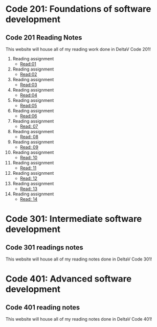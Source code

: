 # Code 201: Foundations of software development

## Code 201 Reading Notes

This website will house all of my reading work done in DeltaV Code 201!

1. Reading assignment
    - [Read:01](class-01.md)
2. Reading assignment
    - [Read:02](class-02.md)
3. Reading assignment
    - [Read:03](class-03.md)
4. Reading assignment
    - [Read:04](class-04.md)
5. Reading assignment
    - [Read:05](class-05.md)
6. Reading assignment
    - [Read:06](class-06.md)
7. Reading assignment
    - [Read: 07](class-07.md)
8. Reading assignment
    - [Read: 08](class-08.md)
9. Reading assignment
    - [Read: 09](class-09.md)
10. Reading assignment
    - [Read: 10](class-10.md)
11. Reading assignment
    - [Read: 11](class-11.md)
12. Reading assignment
    - [Read: 12](class-12.md)
13. Reading assignment
    - [Read: 13](class-13.md)
14. Reading assignment
    - [Read: 14](class-14.md)

# Code 301: Intermediate software development

## Code 301 readings notes

This website will house all of my reading notes done in DeltaV Code 301!


# Code 401: Advanced software development 

## Code 401 reading notes

This website will house all of my reading notes done in DeltaV Code 401!